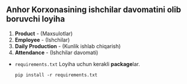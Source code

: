 ## Anhor Korxonasining ishchilar davomatini olib boruvchi loyiha

1. **Product** - (Maxsulotlar)
5. **Employee** - (Ishchilar)
6. **Daily Production** - (Kunlik ishlab chiqarish)
7. **Attendance** - (Ishchilar davomati)

* ``requirements.txt`` Loyiha uchun kerakli **package**lar. 

      pip install -r requirements.txt
  
